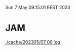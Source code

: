 Sun  7 May 09:15:01 EEST 2023
# JAM
<a href='./cache/202305/07_09.log'>./cache/202305/07_09.log</a>
